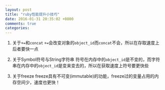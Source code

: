 ```yaml
---
layout: post
title: "ruby性能提升小技巧"
date: 2016-01-31 20:35:02 +0800
comments: true
categories:
---
```


1. 关于`+=`和`concat`
`+=`会改变对象的`object_id`而`concat`不会，所以在存取速度上后者要快一点

2. 关于Symbol符号与String字符串
符号在内存中的`object_id`是不变的，而字符串在内存中的`object_id`是变来变去的，所以在获取速度上符号要更快些

3. 关于freeze
freeze具有不可变(immutable)的功能，freeze过的变量占用的内存空间少，速度也更快！

